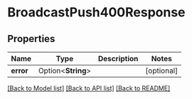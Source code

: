 # BroadcastPush400Response

## Properties

Name | Type | Description | Notes
------------ | ------------- | ------------- | -------------
**error** | Option<**String**> |  | [optional]

[[Back to Model list]](../README.md#documentation-for-models) [[Back to API list]](../README.md#documentation-for-api-endpoints) [[Back to README]](../README.md)


